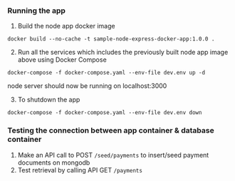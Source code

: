 ### Running the app

1. Build the node app docker image

```
docker build --no-cache -t sample-node-express-docker-app:1.0.0 .
```

2. Run all the services which includes the previously built node app image above using Docker Compose

```
docker-compose -f docker-compose.yaml --env-file dev.env up -d
```

node server should now be running on localhost:3000

3. To shutdown the app

```
docker-compose -f docker-compose.yaml --env-file dev.env down
```

### Testing the connection between app container & database container

1. Make an API call to POST `/seed/payments` to insert/seed payment documents on mongodb
2. Test retrieval by calling API GET `/payments`
